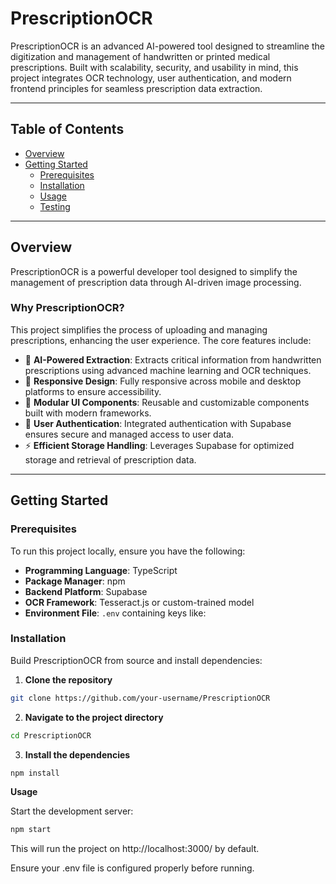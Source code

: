 # PrescriptionOCR

PrescriptionOCR is an advanced AI-powered tool designed to streamline the digitization and management of handwritten or printed medical prescriptions. Built with scalability, security, and usability in mind, this project integrates OCR technology, user authentication, and modern frontend principles for seamless prescription data extraction.

---

## Table of Contents

- [Overview](#overview)
- [Getting Started](#getting-started)  
  - [Prerequisites](#prerequisites)  
  - [Installation](#installation)  
  - [Usage](#usage)  
  - [Testing](#testing)

---

## Overview

PrescriptionOCR is a powerful developer tool designed to simplify the management of prescription data through AI-driven image processing.

### Why PrescriptionOCR?

This project simplifies the process of uploading and managing prescriptions, enhancing the user experience. The core features include:

- 🧠 **AI-Powered Extraction**: Extracts critical information from handwritten prescriptions using advanced machine learning and OCR techniques.
- 📱 **Responsive Design**: Fully responsive across mobile and desktop platforms to ensure accessibility.
- 🧩 **Modular UI Components**: Reusable and customizable components built with modern frameworks.
- 🔐 **User Authentication**: Integrated authentication with Supabase ensures secure and managed access to user data.
- ⚡ **Efficient Storage Handling**: Leverages Supabase for optimized storage and retrieval of prescription data.

---

## Getting Started

### Prerequisites

To run this project locally, ensure you have the following:

- **Programming Language**: TypeScript  
- **Package Manager**: npm  
- **Backend Platform**: Supabase  
- **OCR Framework**: Tesseract.js or custom-trained model  
- **Environment File**: `.env` containing keys like:

### Installation

Build PrescriptionOCR from source and install dependencies:

1. **Clone the repository**

```bash
git clone https://github.com/your-username/PrescriptionOCR
```

2. **Navigate to the project directory**

```bash
cd PrescriptionOCR
```

3. **Install the dependencies**

```bash
npm install
```

**Usage**

Start the development server:
```bash
npm start
```
This will run the project on http://localhost:3000/ by default.

Ensure your .env file is configured properly before running.

